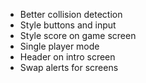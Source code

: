 * Better collision detection
* Style buttons and input
* Style score on game screen
* Single player mode
* Header on intro screen
* Swap alerts for screens
